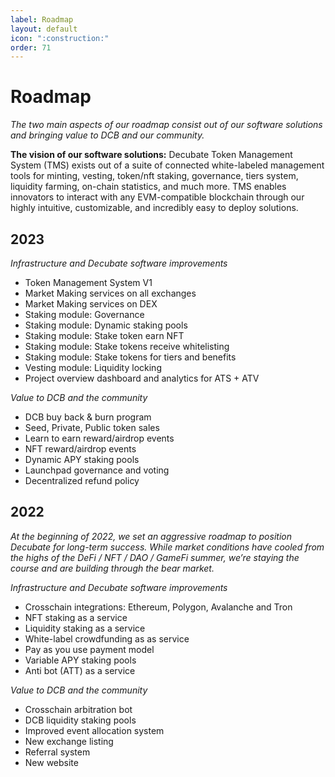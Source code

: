 ```yaml
---
label: Roadmap
layout: default
icon: ":construction:"
order: 71
---
```

# Roadmap
_The two main aspects of our roadmap consist out of our software solutions and bringing value to DCB and our community._

**The vision of our software solutions:** Decubate Token Management System (TMS) exists out of a suite of connected white-labeled management tools for minting, vesting, token/nft staking, governance, tiers system, liquidity farming, on-chain statistics, and much more. TMS enables innovators to interact with any EVM-compatible blockchain through our highly intuitive, customizable, and incredibly easy to deploy solutions.

## 2023
_Infrastructure and Decubate software improvements_
- Token Management System V1
- Market Making services on all exchanges
- Market Making services on DEX
- Staking module: Governance
- Staking module: Dynamic staking pools
- Staking module: Stake token earn NFT
- Staking module: Stake tokens receive whitelisting
- Staking module: Stake tokens for tiers and benefits
- Vesting module: Liquidity locking
- Project overview dashboard and analytics for ATS + ATV


_Value to DCB and the community_
- DCB buy back & burn program
- Seed, Private, Public token sales
- Learn to earn reward/airdrop events
- NFT reward/airdrop events
- Dynamic APY staking pools
- Launchpad governance and voting
- Decentralized refund policy

## 2022
_At the beginning of 2022, we set an aggressive roadmap to position Decubate for long-term success. While market conditions have cooled from the highs of the DeFi / NFT / DAO / GameFi summer, we’re staying the course and are building through the bear market._

_Infrastructure and Decubate software improvements_
- Crosschain integrations: Ethereum, Polygon, Avalanche and Tron
- NFT staking as a service
- Liquidity staking as a service
- White-label crowdfunding as as service
- Pay as you use payment model
- Variable APY staking pools
- Anti bot (ATT) as a service

_Value to DCB and the community_
- Crosschain arbitration bot
- DCB liquidity staking pools
- Improved event allocation system
- New exchange listing
- Referral system
- New website
